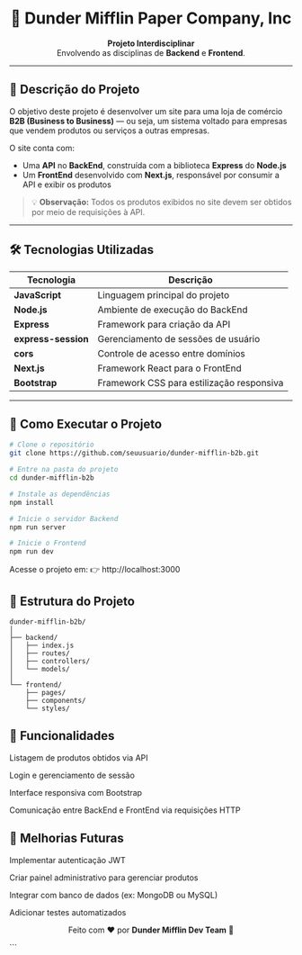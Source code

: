 <h1 align="center">📄 Dunder Mifflin Paper Company, Inc</h1>

<p align="center">
  <b>Projeto Interdisciplinar</b><br>
  Envolvendo as disciplinas de <b>Backend</b> e <b>Frontend</b>.
</p>

---

## 🧾 Descrição do Projeto

O objetivo deste projeto é desenvolver um site para uma loja de comércio **B2B (Business to Business)** — ou seja, um sistema voltado para empresas que vendem produtos ou serviços a outras empresas.

O site conta com:

- Uma **API** no **BackEnd**, construída com a biblioteca **Express** do **Node.js**  
- Um **FrontEnd** desenvolvido com **Next.js**, responsável por consumir a API e exibir os produtos

> 💡 **Observação:** Todos os produtos exibidos no site devem ser obtidos por meio de requisições à API.

---

## 🛠️ Tecnologias Utilizadas

| Tecnologia | Descrição |
|-------------|------------|
| **JavaScript** | Linguagem principal do projeto |
| **Node.js** | Ambiente de execução do BackEnd |
| **Express** | Framework para criação da API |
| **express-session** | Gerenciamento de sessões de usuário |
| **cors** | Controle de acesso entre domínios |
| **Next.js** | Framework React para o FrontEnd |
| **Bootstrap** | Framework CSS para estilização responsiva |

---

## 🚀 Como Executar o Projeto

```bash
# Clone o repositório
git clone https://github.com/seuusuario/dunder-mifflin-b2b.git

# Entre na pasta do projeto
cd dunder-mifflin-b2b

# Instale as dependências
npm install

# Inicie o servidor Backend
npm run server

# Inicie o Frontend
npm run dev
```
Acesse o projeto em:
👉 http://localhost:3000

## 📂 Estrutura do Projeto
```
dunder-mifflin-b2b/
│
├── backend/
│   ├── index.js
│   ├── routes/
│   ├── controllers/
│   └── models/
│
└── frontend/
    ├── pages/
    ├── components/
    └── styles/
```
## 📌 Funcionalidades

Listagem de produtos obtidos via API

Login e gerenciamento de sessão

Interface responsiva com Bootstrap

Comunicação entre BackEnd e FrontEnd via requisições HTTP

## 💭 Melhorias Futuras

Implementar autenticação JWT

Criar painel administrativo para gerenciar produtos

Integrar com banco de dados (ex: MongoDB ou MySQL)

Adicionar testes automatizados

<p align="center"> Feito com ❤️ por <b>Dunder Mifflin Dev Team</b> 🧠 </p> ```
